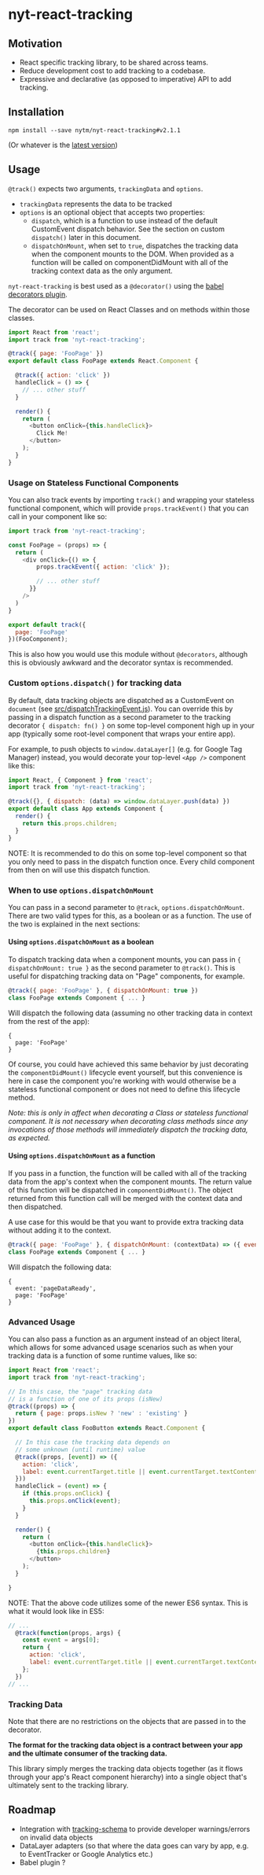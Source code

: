 # nyt-react-tracking

## Motivation

- React specific tracking library, to be shared across teams.
- Reduce development cost to add tracking to a codebase.
- Expressive and declarative (as opposed to imperative) API to add tracking.

## Installation

```
npm install --save nytm/nyt-react-tracking#v2.1.1
```

(Or whatever is the [latest version](https://github.com/nytm/nyt-react-tracking/releases))

## Usage
`@track()` expects two arguments, `trackingData` and `options`.
- `trackingData` represents the data to be tracked
- `options` is an optional object that accepts two properties:
  - `dispatch`, which is a function to use instead of the default CustomEvent dispatch behavior. See the section on custom `dispatch()` later in this document.
  - `dispatchOnMount`, when set to `true`, dispatches the tracking data when the component mounts to the DOM. When provided as a function will be called on componentDidMount with all of the tracking context data as the only argument.

`nyt-react-tracking` is best used as a `@decorator()` using the [babel decorators plugin](https://github.com/loganfsmyth/babel-plugin-transform-decorators-legacy).

The decorator can be used on React Classes and on methods within those classes.

```js
import React from 'react';
import track from 'nyt-react-tracking';

@track({ page: 'FooPage' })
export default class FooPage extends React.Component {

  @track({ action: 'click' })
  handleClick = () => {
    // ... other stuff
  }

  render() {
    return (
      <button onClick={this.handleClick}>
        Click Me!
      </button>
    );
  }
}
```

### Usage on Stateless Functional Components

You can also track events by importing `track()` and wrapping your stateless functional component, which will provide `props.trackEvent()` that you can call in your component like so:

```js
import track from 'nyt-react-tracking';

const FooPage = (props) => {
  return (
    <div onClick={() => {
        props.trackEvent({ action: 'click' });

        // ... other stuff
      }}
    />
  )
}

export default track({
  page: 'FooPage'
})(FooComponent);
```

This is also how you would use this module without `@decorators`, although this is obviously awkward and the  decorator syntax is recommended.

### Custom `options.dispatch()` for tracking data

By default, data tracking objects are dispatched as a CustomEvent on `document` (see [src/dispatchTrackingEvent.js](src/dispatchTrackingEvent.js)). You can override this by passing in a dispatch function as a second parameter to the tracking decorator `{ dispatch: fn() }` on some top-level component high up in your app (typically some root-level component that wraps your entire app).

For example, to push objects to `window.dataLayer[]` (e.g. for Google Tag Manager) instead, you would decorate your top-level `<App />` component like this:

```js
import React, { Component } from 'react';
import track from 'nyt-react-tracking';

@track({}, { dispatch: (data) => window.dataLayer.push(data) })
export default class App extends Component {
  render() {
    return this.props.children;
  }
}
```

NOTE: It is recommended to do this on some top-level component so that you only need to pass in the dispatch function once. Every child component from then on will use this dispatch function.

### When to use `options.dispatchOnMount`

You can pass in a second parameter to `@track`, `options.dispatchOnMount`. There are two valid types for this, as a boolean or as a function. The use of the two is explained in the next sections:

#### Using `options.dispatchOnMount` as a boolean

To dispatch tracking data when a component mounts, you can pass in `{ dispatchOnMount: true }` as the second parameter to `@track()`. This is useful for dispatching tracking data on "Page" components, for example.

```js
@track({ page: 'FooPage' }, { dispatchOnMount: true })
class FooPage extends Component { ... }
```

Will dispatch the following data (assuming no other tracking data in context from the rest of the app):

```
{
  page: 'FooPage'
}
```

Of course, you could have achieved this same behavior by just decorating the `componentDidMount()` lifecycle event yourself, but this convenience is here in case the component you're working with would otherwise be a stateless functional component or does not need to define this lifecycle method.

_Note: this is only in affect when decorating a Class or stateless functional component. It is not necessary when decorating class methods since any invocations of those methods will immediately dispatch the tracking data, as expected._

#### Using `options.dispatchOnMount` as a function

If you pass in a function, the function will be called with all of the tracking data from the app's context when the component mounts. The return value of this function will be dispatched in `componentDidMount()`. The object returned from this function call will be merged with the context data and then dispatched.

A use case for this would be that you want to provide extra tracking data without adding it to the context.

```js
@track({ page: 'FooPage' }, { dispatchOnMount: (contextData) => ({ event: 'pageDataReady' }) })
class FooPage extends Component { ... }
```

Will dispatch the following data:


```
{
  event: 'pageDataReady',
  page: 'FooPage'
}
```

### Advanced Usage

You can also pass a function as an argument instead of an object literal, which allows for some advanced usage scenarios such as when your tracking data is a function of some runtime values, like so:

```js
import React from 'react';
import track from 'nyt-react-tracking';

// In this case, the "page" tracking data
// is a function of one of its props (isNew)
@track((props) => {
  return { page: props.isNew ? 'new' : 'existing' }
})
export default class FooButton extends React.Component {

  // In this case the tracking data depends on
  // some unknown (until runtime) value
  @track((props, [event]) => ({
    action: 'click',
    label: event.currentTarget.title || event.currentTarget.textContent
  }))
  handleClick = (event) => {
    if (this.props.onClick) {
      this.props.onClick(event);
    }
  }

  render() {
    return (
      <button onClick={this.handleClick}>
        {this.props.children}
      </button>
    );
  }

}
```

NOTE: That the above code utilizes some of the newer ES6 syntax. This is what it would look like in ES5:

```js
// ...
  @track(function(props, args) {
    const event = args[0];
    return {
      action: 'click',
      label: event.currentTarget.title || event.currentTarget.textContent
    };
  })
// ...
```

### Tracking Data

Note that there are no restrictions on the objects that are passed in to the decorator.

**The format for the tracking data object is a contract between your app and the ultimate consumer of the tracking data.**

This library simply merges the tracking data objects together (as it flows through your app's React component hierarchy) into a single object that's ultimately sent to the tracking library.


## Roadmap

- Integration with [tracking-schema](https://github.com/nytm/tracking-schema) to provide developer warnings/errors on invalid data objects
- DataLayer adapters (so that where the data goes can vary by app, e.g. to EventTracker or Google Analytics etc.)
- Babel plugin ?
